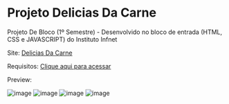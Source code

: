 # Projeto Delicias Da Carne 
Projeto De Bloco (1º Semestre) -  Desenvolvido no bloco de entrada (HTML, CSS e JAVASCRIPT) do Instituto Infnet

Site: [Delicias Da Carne](https://projeto-delecias-da-carne-atualizado.vercel.app)

Requisitos: [Clique aqui para acessar](https://drive.google.com/drive/u/0/folders/1g0cw4ko85FVL3flWXiAkWsztmnwzXrDA)

Preview: 

![image](https://github.com/IgorAntonio22/Projeto-Delicias-Da-Carne-Infnet/assets/98776749/59a3e85b-e705-496f-859a-56e8e4fdb20a)
![image](https://github.com/IgorAntonio22/Projeto-Delicias-Da-Carne-Infnet/assets/98776749/b032b285-6b55-4bab-a7fe-c7fb44eaa827)
![image](https://github.com/IgorAntonio22/Projeto-Delicias-Da-Carne-Infnet/assets/98776749/73484922-e1d8-4be6-b7ca-776f412c5aac)
![image](https://github.com/IgorAntonio22/Projeto-Delicias-Da-Carne-Infnet/assets/98776749/94b4c6f4-9b91-45f8-a12e-3c63e9aaf5e0)



